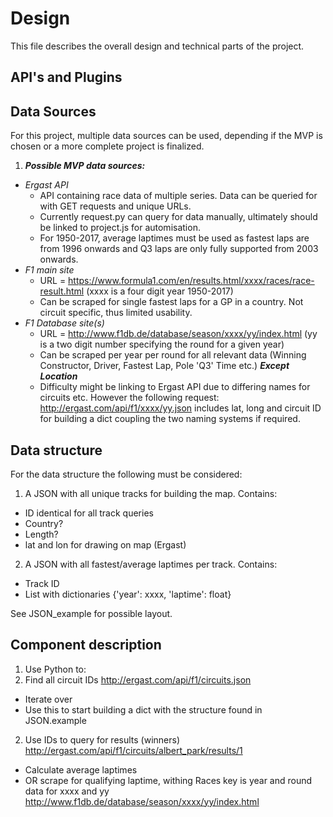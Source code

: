 # Design

This file describes the overall design and technical parts of the project.

## API's and Plugins

## Data Sources

For this project, multiple data sources can be used, depending if the MVP is chosen or a more complete project is finalized.

1. ***Possible MVP data sources:***
* *Ergast API*
  * API containing race data of multiple series. Data can be queried for with GET requests and unique URLs.
  * Currently request.py can query for data manually, ultimately should be linked to project.js for automisation.
  * For 1950-2017, average laptimes must be used as fastest laps are from 1996 onwards and Q3 laps are only fully supported from 2003 onwards.
* *F1 main site*
  * URL = https://www.formula1.com/en/results.html/xxxx/races/race-result.html (xxxx is a four digit year 1950-2017)
  * Can be scraped for single fastest laps for a GP in a country. Not circuit specific, thus limited usability.
* *F1 Database site(s)*
  * URL = http://www.f1db.de/database/season/xxxx/yy/index.html (yy is a two digit number specifying the round for a given year)
  * Can be scraped per year per round for all relevant data (Winning Constructor, Driver, Fastest Lap, Pole 'Q3' Time etc.) ***Except Location***
  * Difficulty might be linking to Ergast API due to differing names for circuits etc. However the following request: http://ergast.com/api/f1/xxxx/yy.json includes lat, long and circuit ID for building a dict coupling the two naming systems if required.

## Data structure

For the data structure the following must be considered:

1. A JSON with all unique tracks for building the map. Contains:
  * ID identical for all track queries
  * Country?
  * Length?
  * lat and lon for drawing on map (Ergast)

2. A JSON with all fastest/average laptimes per track. Contains:
  * Track ID
  * List with dictionaries {'year': xxxx, 'laptime': float}
  
See JSON_example for possible layout.

## Component description

1. Use Python to:
  1. Find all circuit IDs http://ergast.com/api/f1/circuits.json
  * Iterate over
  * Use this to start building a dict with the structure found in JSON.example
  2. Use IDs to query for results (winners) http://ergast.com/api/f1/circuits/albert_park/results/1
  * Calculate average laptimes
  * OR scrape for qualifying laptime, withing Races key is year and round data for xxxx and yy http://www.f1db.de/database/season/xxxx/yy/index.html
